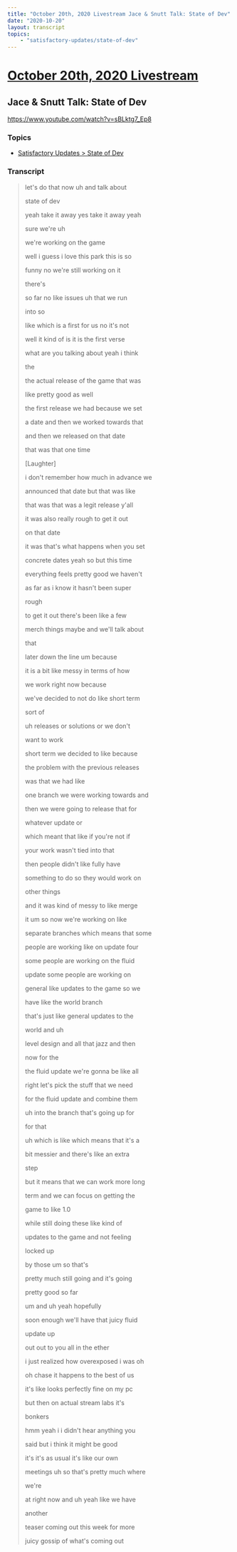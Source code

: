 ```yaml
---
title: "October 20th, 2020 Livestream Jace & Snutt Talk: State of Dev"
date: "2020-10-20"
layout: transcript
topics:
    - "satisfactory-updates/state-of-dev"
---
```

# [October 20th, 2020 Livestream](../2020-10-20.md)
## Jace & Snutt Talk: State of Dev
https://www.youtube.com/watch?v=sBLktg7_Ep8

### Topics
* [Satisfactory Updates > State of Dev](../topics/satisfactory-updates/state-of-dev.md)

### Transcript

> let's do that now uh and talk about
> 
> state of dev
> 
> yeah take it away yes take it away yeah
> 
> sure we're uh
> 
> we're working on the game
> 
> well i guess i love this park this is so
> 
> funny no we're still working on it
> 
> there's
> 
> so far no like issues uh that we run
> 
> into so
> 
> like which is a first for us no it's not
> 
> well it kind of is it is the first verse
> 
> what are you talking about yeah i think
> 
> the
> 
> the actual release of the game that was
> 
> like pretty good as well
> 
> the first release we had because we set
> 
> a date and then we worked towards that
> 
> and then we released on that date
> 
> that was that one time
> 
> [Laughter]
> 
> i don't remember how much in advance we
> 
> announced that date but that was like
> 
> that was that was a legit release y'all
> 
> it was also really rough to get it out
> 
> on that date
> 
> it was that's what happens when you set
> 
> concrete dates yeah so but this time
> 
> everything feels pretty good we haven't
> 
> as far as i know it hasn't been super
> 
> rough
> 
> to get it out there's been like a few
> 
> merch things maybe and we'll talk about
> 
> that
> 
> later down the line um because
> 
> it is a bit like messy in terms of how
> 
> we work right now because
> 
> we've decided to not do like short term
> 
> sort of
> 
> uh releases or solutions or we don't
> 
> want to work
> 
> short term we decided to like because
> 
> the problem with the previous releases
> 
> was that we had like
> 
> one branch we were working towards and
> 
> then we were going to release that for
> 
> whatever update or
> 
> which meant that like if you're not if
> 
> your work wasn't tied into that
> 
> then people didn't like fully have
> 
> something to do so they would work on
> 
> other things
> 
> and it was kind of messy to like merge
> 
> it um so now we're working on like
> 
> separate branches which means that some
> 
> people are working like on update four
> 
> some people are working on the fluid
> 
> update some people are working on
> 
> general like updates to the game so we
> 
> have like the world branch
> 
> that's just like general updates to the
> 
> world and uh
> 
> level design and all that jazz and then
> 
> now for the
> 
> the fluid update we're gonna be like all
> 
> right let's pick the stuff that we need
> 
> for the fluid update and combine them
> 
> uh into the branch that's going up for
> 
> for that
> 
> uh which is like which means that it's a
> 
> bit messier and there's like an extra
> 
> step
> 
> but it means that we can work more long
> 
> term and we can focus on getting the
> 
> game to like 1.0
> 
> while still doing these like kind of
> 
> updates to the game and not feeling
> 
> locked up
> 
> by those um so that's
> 
> pretty much still going and it's going
> 
> pretty good so far
> 
> um and uh yeah hopefully
> 
> soon enough we'll have that juicy fluid
> 
> update up
> 
> out out to you all in the ether
> 
> i just realized how overexposed i was oh
> 
> oh chase it happens to the best of us
> 
> it's like looks perfectly fine on my pc
> 
> but then on actual stream labs it's
> 
> bonkers
> 
> hmm yeah i i didn't hear anything you
> 
> said but i think it might be good
> 
> it's it's as usual it's like our own
> 
> meetings uh so that's pretty much where
> 
> we're
> 
> at right now and uh yeah like we have
> 
> another
> 
> teaser coming out this week for more
> 
> juicy gossip of what's coming out
> 
